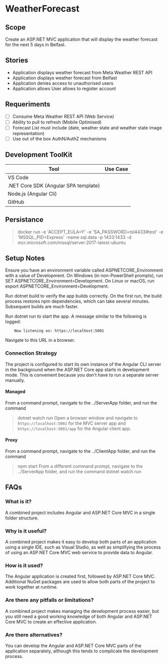 # WeatherForecast

## Scope

Create an ASP.NET MVC application that will display the weather forecast for the next 5 days in Belfast.

## Stories

- Application displays weather forecast from Meta Weather REST API
- Application displays weather forecast from Belfast
- Application denies access to unauthorised users
- Application allows User allows to register account

## Requeriments

- [ ] Consume Meta Weather REST API (Web Service)
- [ ] Ability to pull to refresh (Mobile Optimised)
- [ ] Forecast List must include (date, weather state and weather state image representation)
- [ ] Use out of the box AuthN/AuthZ mechanisms

## Development ToolKit

| Tool                                     | Use Case     |
|--------------------------------------    |----------    |
| VS Code                                  |              |
| .NET Core SDK (Angular SPA template)     |              |
| Node.js (Angular Cli)                    |              |
| GitHub                                   |              |

## Persistance

> docker run -e 'ACCEPT_EULA=Y' -e 'SA_PASSWORD=tsl4433#test' -e 'MSSQL_PID=Express' -name sql.data -p 1433:1433 -d mcr.microsoft.com/mssql/server:2017-latest-ubuntu

## Setup Notes

Ensure you have an environment variable called ASPNETCORE_Environment with a value of Development. On Windows (in non-PowerShell prompts), run SET ASPNETCORE_Environment=Development. On Linux or macOS, run export ASPNETCORE_Environment=Development.

Run dotnet build to verify the app builds correctly. On the first run, the build process restores npm dependencies, which can take several minutes. Subsequent builds are much faster.

Run dotnet run to start the app. A message similar to the following is logged:

```dotnetcli
    Now listening on: https://localhost:5001
```

Navigate to this URL in a browser.

### Connection Strategy

The project is configured to start its own instance of the Angular CLI server in the background when the ASP.NET Core app starts in development mode. This is convenient because you don't have to run a separate server manually.

#### Managed

From a command prompt, navigate to the ../ServerApp folder, and run the command
> dotnet watch run
Open a browser window and navigate to `https://localhost:5001` for the MVC server app and `https://localhost:5001/app` for the Angular client app.

#### Proxy

From a command prompt, navigate to the ../ClientApp folder, and run the command
> npm start
From a different command prompt, navigate to the ../ServerApp folder, and run the command
> dotnet watch run

## FAQs

### What is it?

A combined project includes Angular and ASP.NET Core MVC in a single folder
structure.

### Why is it useful?

A combined project makes it easy to develop both parts of an application using a single
IDE, such as Visual Studio, as well as simplifying the process of using an ASP.NET Core
MVC web service to provide data to Angular.

### How is it used?

The Angular application is created first, followed by ASP.NET Core MVC. Additional
NuGet packages are used to allow both parts of the project to work together at runtime.

### Are there any pitfalls or limitations?

A combined project makes managing the development process easier, but you still
need a good working knowledge of both Angular and ASP.NET Core MVC to create an
effective application.

### Are there alternatives?

You can develop the Angular and ASP.NET Core MVC parts of the application separately, although this tends to complicate the development process.
